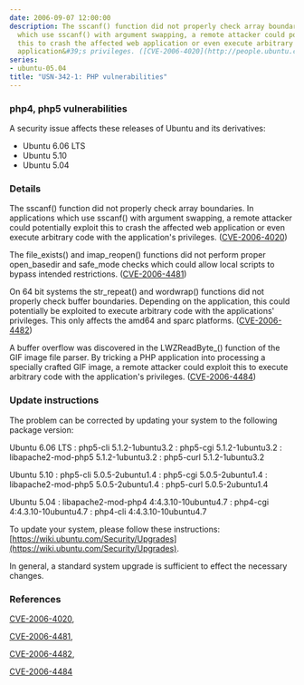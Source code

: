 ```yaml
---
date: 2006-09-07 12:00:00
description: The sscanf() function did not properly check array boundaries. In applications
  which use sscanf() with argument swapping, a remote attacker could potentially exploit
  this to crash the affected web application or even execute arbitrary code with the
  application&#39;s privileges. ([CVE-2006-4020](http://people.ubuntu.com/~ubuntu-security/cve/CVE-2006-4020))
series:
- ubuntu-05.04
title: "USN-342-1: PHP vulnerabilities"
---
```


### php4, php5 vulnerabilities

A security issue affects these releases of Ubuntu and its derivatives:

* Ubuntu 6.06 LTS
* Ubuntu 5.10
* Ubuntu 5.04

### Details

The sscanf() function did not properly check array boundaries. In applications which use sscanf() with argument swapping, a remote attacker could potentially exploit this to crash the affected web application or even execute arbitrary code with the application&#39;s privileges. ([CVE-2006-4020](http://people.ubuntu.com/~ubuntu-security/cve/CVE-2006-4020))

The file_exists() and imap_reopen() functions did not perform proper open_basedir and safe_mode checks which could allow local scripts to bypass intended restrictions. ([CVE-2006-4481](http://people.ubuntu.com/~ubuntu-security/cve/CVE-2006-4481))

On 64 bit systems the str_repeat() and wordwrap() functions did not properly check buffer boundaries. Depending on the application, this could potentially be exploited to execute arbitrary code with the applications&#39; privileges. This only affects the amd64 and sparc platforms. ([CVE-2006-4482](http://people.ubuntu.com/~ubuntu-security/cve/CVE-2006-4482))

A buffer overflow was discovered in the LWZReadByte_() function of the GIF image file parser. By tricking a PHP application into processing a specially crafted GIF image, a remote attacker could exploit this to execute arbitrary code with the application&#39;s privileges. ([CVE-2006-4484](http://people.ubuntu.com/~ubuntu-security/cve/CVE-2006-4484))

### Update instructions

The problem can be corrected by updating your system to the following package version:

Ubuntu 6.06 LTS
 : php5-cli <span>5.1.2-1ubuntu3.2</span>
 : php5-cgi <span>5.1.2-1ubuntu3.2</span>
 : libapache2-mod-php5 <span>5.1.2-1ubuntu3.2</span>
 : php5-curl <span>5.1.2-1ubuntu3.2</span>

Ubuntu 5.10
 : php5-cli <span>5.0.5-2ubuntu1.4</span>
 : php5-cgi <span>5.0.5-2ubuntu1.4</span>
 : libapache2-mod-php5 <span>5.0.5-2ubuntu1.4</span>
 : php5-curl <span>5.0.5-2ubuntu1.4</span>

Ubuntu 5.04
 : libapache2-mod-php4 <span>4:4.3.10-10ubuntu4.7</span>
 : php4-cgi <span>4:4.3.10-10ubuntu4.7</span>
 : php4-cli <span>4:4.3.10-10ubuntu4.7</span>

To update your system, please follow these instructions: [https://wiki.ubuntu.com/Security/Upgrades](https://wiki.ubuntu.com/Security/Upgrades).

In general, a standard system upgrade is sufficient to effect the necessary changes.

### References

 [CVE-2006-4020](http://people.ubuntu.com/~ubuntu-security/cve/CVE-2006-4020), 

 [CVE-2006-4481](http://people.ubuntu.com/~ubuntu-security/cve/CVE-2006-4481), 

 [CVE-2006-4482](http://people.ubuntu.com/~ubuntu-security/cve/CVE-2006-4482), 

 [CVE-2006-4484](http://people.ubuntu.com/~ubuntu-security/cve/CVE-2006-4484)
